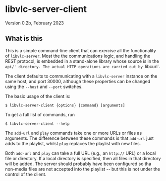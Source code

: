 # libvlc-server-client

Version 0.2b, February 2023

## What is this

This is a simple command-line client that can exercise all the functionality
of `libvlc-server`. Most the the communications logic, and handling the
REST protocol, is embedded in a stand-alone library whose source is
in the `api/' directory. The actual HTTP operations are carried out by
`libcurl`. 

The client defaults to communicating with a `libvlc-server` instance on
the same host, and port 30000, although these properties can be
changed using the `--host` and `--port` switches. 

The basic usage of the client is:

    $ libvlc-server-client {options} {command} [arguments]

To get a full list of commands, run

    $ libvlc-server-client --help

The `add-url` and `play` commands take one or more URLs or files as 
arguments. The difference between these commands is that `add-url` just
adds to the playlist, whilst `play` replaces the playlist with new files.

Both `add-url` and `play` can take a full URL (e.g., an `http://` URL) or
a local file or directory. If a local directory is specified, then
all files in that directory will be added. The server should probably
have been configured so tha non-media files are not accepted into
the playlist -- but this is not under the control of the client.

